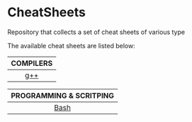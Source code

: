 # CheatSheets
Repository that collects a set of cheat sheets of various type

The available cheat sheets are listed below:

<!-- Compilers table -->
| COMPILERS |
|:----------:|
| [g++](./g++.md) |


<!-- Programming/Scripting table -->
| PROGRAMMING & SCRITPING |
|:----------:|
| [Bash](./bash.md) |

